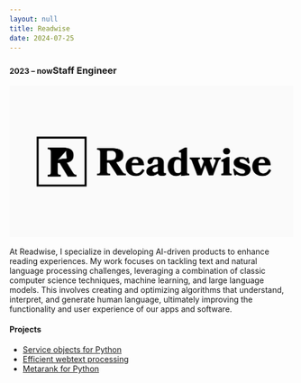 ```yaml
---
layout: null
title: Readwise
date: 2024-07-25
---
```


### <small class="text-muted">2023 – now</small>Staff Engineer

[![Readwise](/assets/pages/home/readwise.png)](https://readwise.io/reader)

At Readwise, I specialize in developing AI-driven products to enhance reading
experiences. My work focuses on tackling text and natural language processing
challenges, leveraging a combination of classic computer science techniques,
machine learning, and large language models. This involves creating and
optimizing algorithms that understand, interpret, and generate human language,
ultimately improving the functionality and user experience of our apps and
software.

#### Projects

* [Service objects for Python](https://github.com/eliias/unimog)
* [Efficient webtext processing](https://github.com/eliias/webtext)
* [Metarank for Python](https://github.com/eliias/metarank)
